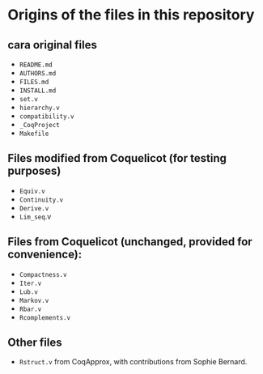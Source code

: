 # Origins of the files in this repository

## cara original files

- `README.md`
- `AUTHORS.md`
- `FILES.md`
- `INSTALL.md`
- `set.v`
- `hierarchy.v`
- `compatibility.v`
- `_CoqProject`
- `Makefile`

## Files modified from Coquelicot (for testing purposes)
- `Equiv.v`
- `Continuity.v`
- `Derive.v`
- `Lim_seq`.v

## Files from Coquelicot (unchanged, provided for convenience):
- `Compactness.v`
- `Iter.v`
- `Lub.v`
- `Markov.v`
- `Rbar.v`
- `Rcomplements.v`

## Other files
- `Rstruct.v` from CoqApprox, with contributions from Sophie Bernard.


